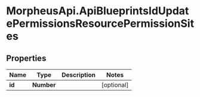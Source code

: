 # MorpheusApi.ApiBlueprintsIdUpdatePermissionsResourcePermissionSites

## Properties

Name | Type | Description | Notes
------------ | ------------- | ------------- | -------------
**id** | **Number** |  | [optional] 


